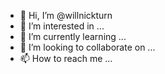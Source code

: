 - 👋 Hi, I’m @willnickturn
- 👀 I’m interested in ...
- 🌱 I’m currently learning ...
- 💞️ I’m looking to collaborate on ...
- 📫 How to reach me ...

<!---
willnickturn/willnickturn is a ✨ special ✨ repository because its `README.md` (this file) appears on your GitHub profile.
You can click the Preview link to take a look at your changes.
--->
